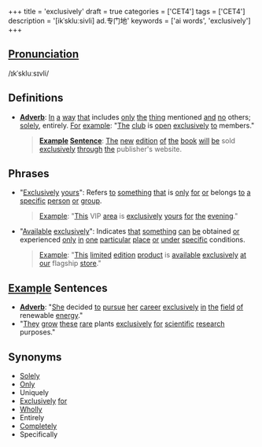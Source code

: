 +++
title = 'exclusively'
draft = true
categories = ['CET4']
tags = ['CET4']
description = '[ikˈskluːsivli] ad.专门地'
keywords = ['ai words', 'exclusively']
+++

## [Pronunciation](/en/post/pronunciation/)
/ɪkˈskluːsɪvli/

## Definitions
- **[Adverb](/en/post/adverb/)**: [In](/en/post/in/) [a](/en/post/a/) [way](/en/post/way/) [that](/en/post/that/) includes [only](/en/post/only/) [the](/en/post/the/) [thing](/en/post/thing/) mentioned [and](/en/post/and/) [no](/en/post/no/) others; [solely](/en/post/solely/), entirely. [For](/en/post/for/) [example](/en/post/example/): "[The](/en/post/the/) [club](/en/post/club/) is [open](/en/post/open/) [exclusively](/en/post/exclusively/) [to](/en/post/to/) members."
  
  > **[Example](/en/post/example/) [Sentence](/en/post/sentence/)**: [The](/en/post/the/) [new](/en/post/new/) [edition](/en/post/edition/) [of](/en/post/of/) [the](/en/post/the/) [book](/en/post/book/) [will](/en/post/will/) [be](/en/post/be/) sold [exclusively](/en/post/exclusively/) [through](/en/post/through/) [the](/en/post/the/) publisher's website.

## Phrases
- "[Exclusively](/en/post/exclusively/) [yours](/en/post/yours/)": Refers [to](/en/post/to/) [something](/en/post/something/) [that](/en/post/that/) is [only](/en/post/only/) [for](/en/post/for/) [or](/en/post/or/) belongs [to](/en/post/to/) [a](/en/post/a/) [specific](/en/post/specific/) [person](/en/post/person/) [or](/en/post/or/) [group](/en/post/group/).
  
  > [Example](/en/post/example/): "[This](/en/post/this/) VIP [area](/en/post/area/) is [exclusively](/en/post/exclusively/) [yours](/en/post/yours/) [for](/en/post/for/) [the](/en/post/the/) [evening](/en/post/evening/)."

- "[Available](/en/post/available/) [exclusively](/en/post/exclusively/)": Indicates [that](/en/post/that/) [something](/en/post/something/) [can](/en/post/can/) [be](/en/post/be/) obtained [or](/en/post/or/) experienced [only](/en/post/only/) [in](/en/post/in/) [one](/en/post/one/) [particular](/en/post/particular/) [place](/en/post/place/) [or](/en/post/or/) [under](/en/post/under/) [specific](/en/post/specific/) conditions.
  
  > [Example](/en/post/example/): "[This](/en/post/this/) [limited](/en/post/limited/) [edition](/en/post/edition/) [product](/en/post/product/) is [available](/en/post/available/) [exclusively](/en/post/exclusively/) [at](/en/post/at/) [our](/en/post/our/) flagship [store](/en/post/store/)."

## [Example](/en/post/example/) Sentences
- **[Adverb](/en/post/adverb/)**: "[She](/en/post/she/) decided [to](/en/post/to/) [pursue](/en/post/pursue/) [her](/en/post/her/) [career](/en/post/career/) [exclusively](/en/post/exclusively/) [in](/en/post/in/) [the](/en/post/the/) [field](/en/post/field/) [of](/en/post/of/) renewable [energy](/en/post/energy/)."
- "[They](/en/post/they/) [grow](/en/post/grow/) [these](/en/post/these/) [rare](/en/post/rare/) plants [exclusively](/en/post/exclusively/) [for](/en/post/for/) [scientific](/en/post/scientific/) [research](/en/post/research/) purposes."

## Synonyms
- [Solely](/en/post/solely/)
- [Only](/en/post/only/)
- Uniquely
- [Exclusively](/en/post/exclusively/) [for](/en/post/for/)
- [Wholly](/en/post/wholly/)
- Entirely
- [Completely](/en/post/completely/)
- Specifically
